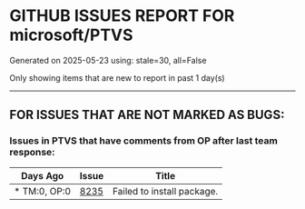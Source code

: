 
# GITHUB ISSUES REPORT FOR microsoft/PTVS


Generated on 2025-05-23 using: stale=30, all=False


Only showing items that are new to report in past 1 day(s)


---

## FOR ISSUES THAT ARE NOT MARKED AS BUGS:


### Issues in PTVS that have comments from OP after last team response:

| Days Ago | Issue | Title |
| --- | --- | --- |
 | \* TM:0, OP:0  |[8235](https://github.com/microsoft/PTVS/issues/8235 "Failed to install package.")  |Failed to install package. |




















